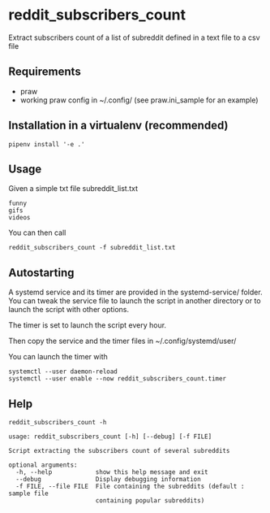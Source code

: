 # reddit_subscribers_count

Extract subscribers count of a list of subreddit defined in a text file to a csv file

## Requirements

- praw
- working praw config in ~/.config/ (see praw.ini_sample for an example)

## Installation in a virtualenv (recommended)

```
pipenv install '-e .'
```

## Usage

Given a simple txt file subreddit_list.txt

```
funny
gifs
videos
```

You can then call

```
reddit_subscribers_count -f subreddit_list.txt
```

## Autostarting

A systemd service and its timer are provided in the systemd-service/ folder. You can tweak the service file to launch the script in another directory or to launch the script with other options.

The timer is set to launch the script every hour.

Then copy the service and the timer files in ~/.config/systemd/user/

You can launch the timer with

```
systemctl --user daemon-reload
systemctl --user enable --now reddit_subscribers_count.timer
```

## Help

```
reddit_subscribers_count -h
```

```
usage: reddit_subscribers_count [-h] [--debug] [-f FILE]

Script extracting the subscribers count of several subreddits

optional arguments:
  -h, --help            show this help message and exit
  --debug               Display debugging information
  -f FILE, --file FILE  File containing the subreddits (default : sample file
                        containing popular subreddits)
```

